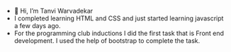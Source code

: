 - 👋 Hi, I’m Tanvi Warvadekar
- I completed learning HTML and CSS and just started learning javascript a few days ago. 
- For the programming club inductions I did the first task that is Front end development. I used the help of bootstrap to complete the task. 
<!---
Tan-war/Tan-war is a ✨ special ✨ repository because its `README.md` (this file) appears on your GitHub profile.
You can click the Preview link to take a look at your changes.
--->

